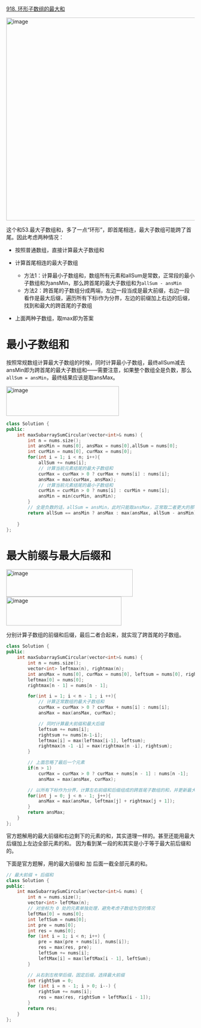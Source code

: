 [918. 环形子数组的最大和](https://leetcode.cn/problems/maximum-sum-circular-subarray/description/?envType=study-plan-v2&envId=top-interview-150)

<img width="900" height="541" alt="image" src="https://github.com/user-attachments/assets/b8896752-5a5c-4832-8696-0ca0ab42dbe7" />


这个和53.最大子数组和，多了一点“环形”，即首尾相连，最大子数组可能跨了首尾。因此考虑两种情况：
+ 按照普通数组，直接计算最大子数组和
+ 计算首尾相连的最大子数组
  + 方法1：计算最小子数组和，数组所有元素和allSum是常数，正常段的最小子数组和为ansMin，那么跨首尾的最大子数组和为`allSum - ansMin`
  + 方法2：跨首尾的子数组分成两端，左边一段当成是最大前缀，右边一段看作是最大后缀，遍历所有下标i作为分界，左边的前缀加上右边的后缀，找到和最大的跨首尾的子数组

+ 上面两种子数组，取max即为答案



# 最小子数组和
按照常规数组计算最大子数组的时候，同时计算最小子数组，最终allSum减去ansMin即为跨首尾的最大子数组和——需要注意，如果整个数组全是负数，那么`allSum = ansMin`，最终结果应该是取ansMax。

<img width="301" height="79" alt="image" src="https://github.com/user-attachments/assets/02ef9e86-c93f-4f1a-8938-bce7913ac99a" />

```cpp
class Solution {
public:
    int maxSubarraySumCircular(vector<int>& nums) {
        int n = nums.size();
        int ansMin = nums[0], ansMax = nums[0],allSum = nums[0];
        int curMin = nums[0], curMax = nums[0];
        for(int i = 1; i < n; i++){
            allSum += nums[i];
            // 计算当前元素结尾的最大子数组和
            curMax = curMax > 0 ? curMax + nums[i] : nums[i];
            ansMax = max(curMax, ansMax);
            // 计算当前元素结尾的最小子数组和
            curMin = curMin > 0 ? nums[i] : curMin + nums[i];
            ansMin = min(curMin, ansMin);             
        }
        // 全是负数的话，allSum = ansMin，此时只能取ansMax，正常取二者更大的那个
        return allSum == ansMin ? ansMax : max(ansMax, allSum - ansMin);
        
    }
};
```


# 最大前缀与最大后缀和

<img width="338" height="73" alt="image" src="https://github.com/user-attachments/assets/41393e66-a1fe-4ede-bfb8-42bb9ce59a3c" />

<img width="308" height="77" alt="image" src="https://github.com/user-attachments/assets/c5066489-1d41-48da-b2d9-3e88cd50984a" />


分别计算子数组的前缀和后缀，最后二者合起来，就实现了跨首尾的子数组。

```cpp
class Solution {
public:
    int maxSubarraySumCircular(vector<int>& nums) {
        int n = nums.size();
        vector<int> leftmax(n), rightmax(n);
        int ansMax = nums[0], curMax = nums[0], leftsum = nums[0], rightsum = nums[n -1];
        leftmax[0] = nums[0];
        rightmax[n - 1] = nums[n - 1];

        for(int i = 1; i < n - 1 ; i ++){
            // 计算正常数组的最大子数组和
            curMax = curMax > 0 ? curMax + nums[i] : nums[i];
            ansMax = max(ansMax, curMax);

            // 同时计算最大前缀和最大后缀
            leftsum += nums[i];
            rightsum += nums[n-1-i];
            leftmax[i] = max(leftmax[i-1], leftsum);
            rightmax[n -1 -i] = max(rightmax[n -i], rightsum);
        }

        // 上面忽略了最后一个元素
        if(n > 1)
            curMax = curMax > 0 ? curMax + nums[n - 1] : nums[n -1];
            ansMax = max(ansMax, curMax);

        // 以所有下标作为分界，计算左右前缀和后缀组成的跨首尾子数组的和，并更新最大和
        for(int j = 0; j < n - 1; j++){
            ansMax = max(ansMax, leftmax[j] + rightmax[j + 1]);
        }
        return ansMax;
    }
};
```

官方题解用的最大前缀和右边剩下的元素的和，其实道理一样的。甚至还能用最大后缀加上左边全部元素的和。 因为看到某一段的和其实是小于等于最大前后缀和的。

下面是官方题解，用的最大前缀和 加 后面一截全部元素的和。

```cpp
// 最大前缀 + 后缀和
class Solution {
public:
    int maxSubarraySumCircular(vector<int>& nums) {
        int n = nums.size();
        vector<int> leftMax(n);
        // 对坐标为 0 处的元素单独处理，避免考虑子数组为空的情况
        leftMax[0] = nums[0];
        int leftSum = nums[0];
        int pre = nums[0];
        int res = nums[0];
        for (int i = 1; i < n; i++) {
            pre = max(pre + nums[i], nums[i]);
            res = max(res, pre);
            leftSum += nums[i];
            leftMax[i] = max(leftMax[i - 1], leftSum);
        }

        // 从右到左枚举后缀，固定后缀，选择最大前缀
        int rightSum = 0;
        for (int i = n - 1; i > 0; i--) {
            rightSum += nums[i];
            res = max(res, rightSum + leftMax[i - 1]);
        }
        return res;
    }
};
```

